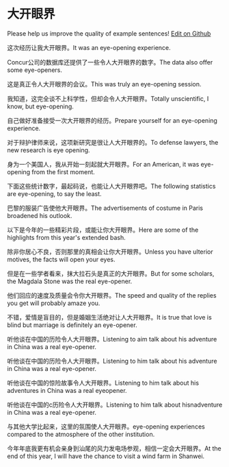 # 大开眼界

Please help us improve the quality of example sentences! [Edit on Github](https://github.com/jiyushe/jiyu-example-sentence-source/blob/main/chinese/dakaiyanjie.md)

<p><span class="chinese">这次经历让我大开眼界。</span><span class="english">It was an eye-opening experience.</span></p>

<p><span class="chinese">Concur公司的数据库还提供了一些令人大开眼界的数字。</span><span class="english">The data also offer some eye-openers.</span></p>

<p><span class="chinese">这是真正令人大开眼界的会议。</span><span class="english">This was truly an eye-opening session.</span></p>

<p><span class="chinese">我知道，这完全谈不上科学性，但却会令人大开眼界。</span><span class="english">Totally unscientific, I know, but eye-opening.</span></p>

<p><span class="chinese">自己做好准备接受一次大开眼界的经历。</span><span class="english">Prepare yourself for an eye-opening experience.</span></p>

<p><span class="chinese">对于辩护律师来说，这项新研究是很让人大开眼界的。</span><span class="english">To defense lawyers, the new research is eye opening.</span></p>

<p><span class="chinese">身为一个美国人，我从开始一刻起就大开眼界。</span><span class="english">For an American, it was eye-opening from the first moment.</span></p>

<p><span class="chinese">下面这些统计数字，最起码说，也能让人大开眼界吧。</span><span class="english">The following statistics are eye-opening, to say the least.</span></p>

<p><span class="chinese">巴黎的服装广告使他大开眼界。</span><span class="english">The advertisements of costume in Paris broadened his outlook.</span></p>

<p><span class="chinese">以下是今年的一些精彩片段，或能让你大开眼界。</span><span class="english">Here are some of the highlights from this year's extended bash.</span></p>

<p><span class="chinese">除非你居心不良，否则那里的真相会让你大开眼界。</span><span class="english">Unless you have ulterior motives, the facts will open your eyes.</span></p>

<p><span class="chinese">但是在一些学者看来，抹大拉石头是真正的大开眼界。</span><span class="english">But for some scholars, the Magdala Stone was the real eye-opener.</span></p>

<p><span class="chinese">他们回应的速度及质量会令你大开眼界。</span><span class="english">The speed and quality of the replies you get will probably amaze you.</span></p>

<p><span class="chinese">不错，爱情是盲目的，但是婚姻生活绝对让人大开眼界。</span><span class="english">It is true that love is blind but marriage is definitely an eye-opener.</span></p>

<p><span class="chinese">听他谈在中国的历险令人大开眼界。</span><span class="english">Listening to aim talk about his adventure in China was a real eye-opener.</span></p>

<p><span class="chinese">听他谈在中国的历险令人大开眼界。</span><span class="english">Listening to him talk about his adventure in China was a real eye-opener.</span></p>

<p><span class="chinese">听他谈在中国的惊险故事令人大开眼界。</span><span class="english">Listening to him talk about his adventures in China was a real eyeopener.</span></p>

<p><span class="chinese">听他谈在中国的c历险令人大开眼界。</span><span class="english">Listening to him talk about hisnadventure in China was a real eye-opener.</span></p>

<p><span class="chinese">与其他大学比起来，这里的氛围使人大开眼界。</span><span class="english">eye-opening experiences compared to the atmosphere of the other institution.</span></p>

<p><span class="chinese">今年年底我更有机会亲身到汕尾的风力发电场参观，相信一定会大开眼界。</span><span class="english">At the end of this year, I will have the chance to visit a wind farm in Shanwei.</span></p>

